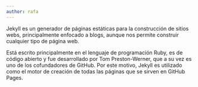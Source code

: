 ```yaml
---
author: rafa
---
```

Jekyll es un generador de páginas estáticas para la construcción de sitios webs, principalmente enfocado a blogs, aunque nos permite construir cualquier tipo de página web.

Está escrito principalmente en el lenguaje de programación Ruby, es de código abierto y fue desarrollado por Tom Preston-Werner, que a su vez es uno de los cofundadores de GitHub. Por este motivo, Jekyll es utilizado como el motor de creación de todas las páginas que se sirven en GitHub Pages.
